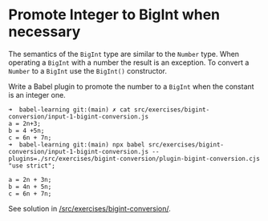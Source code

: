 
# Promote Integer to BigInt when necessary

The semantics of the `BigInt` type are similar to the `Number` type.
When operating a `BigInt` with a number the result is an exception. 
To convert a `Number` to a `BigInt` use the `BigInt()` constructor.

Write a Babel plugin to promote the number to a `BigInt` when the constant is an integer one.

```
➜  babel-learning git:(main) ✗ cat src/exercises/bigint-conversion/input-1-bigint-conversion.js 
a = 2n+3;
b = 4 +5n;
c = 6n + 7n;
➜  babel-learning git:(main) npx babel src/exercises/bigint-conversion/input-1-bigint-conversion.js --plugins=./src/exercises/bigint-conversion/plugin-bigint-conversion.cjs
"use strict";

a = 2n + 3n;
b = 4n + 5n;
c = 6n + 7n;
```
See solution in [/src/exercises/bigint-conversion/](/src/exercises/bigint-conversion/).